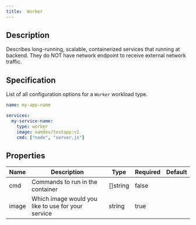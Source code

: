 ```yaml
---
title:  Worker
---
```


## Description

Describes long-running, scalable, containerized services that running at backend. They do NOT have network endpoint to receive external network traffic.

## Specification

List of all configuration options for a `Worker` workload type.

```yaml
name: my-app-name

services:
  my-service-name:
    type: worker
    image: oamdev/testapp:v1
    cmd: ["node", "server.js"]
```

## Properties

Name | Description | Type | Required | Default 
------------ | ------------- | ------------- | ------------- | ------------- 
 cmd | Commands to run in the container | []string | false |  
 image | Which image would you like to use for your service | string | true |  

